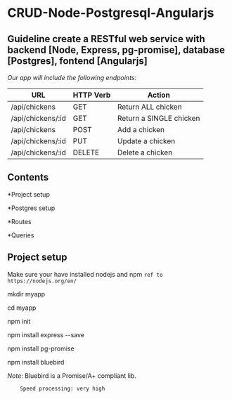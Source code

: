 # CRUD-Node-Postgresql-Angularjs

## Guideline create a RESTful web service with backend [Node, Express, pg-promise], database [Postgres], fontend [Angularjs]

*Our app will include the following endpoints:*

| URL                  | HTTP Verb | Action                 |
|----------------------|-----------|------------------------|
| /api/chickens        | GET       | Return ALL chicken     |
| /api/chickens/:id    | GET 	   | Return a SINGLE chicken|
| /api/chickens        | POST      | Add a chicken          |
| /api/chickens/:id    | PUT       | Update a chicken       |
| /api/chickens/:id    | DELETE    | Delete a chicken       |

## Contents

*Project setup

*Postgres setup

*Routes

*Queries

## Project setup
Make sure your have installed nodejs and npm
`ref to https://nodejs.org/en/`

mkdir myapp

cd myapp

npm init

npm install express --save

npm install pg-promise

npm install bluebird

*Note*: Bluebird is a Promise/A+ compliant lib.

		Speed processing: very high